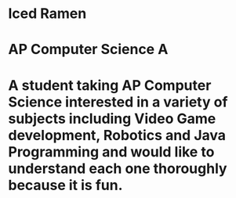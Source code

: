 # Iced Ramen
# AP Computer Science A
# A student taking AP Computer Science interested in a variety of subjects including Video Game development, Robotics and Java Programming and would like to understand each one thoroughly because it is fun.

